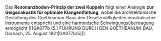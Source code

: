 
Das **Resonanzboden-Prinzip der zwei Kuppeln** folgt einer Analogie **zur Geigenakustik für optimale Klangentfaltung**, wobei die architektonische Gestaltung des Goetheanum-Baus den Gesetzmäßigkeiten musikalischer Instrumente entspricht und eine harmonische Schwingungsübertragung ermöglicht ([[GA077b (5.) FÜHRUNG DURCH DEN GOETHEANUM-BAU, Dornach, 25. August 1921|GA077b/5]]).
